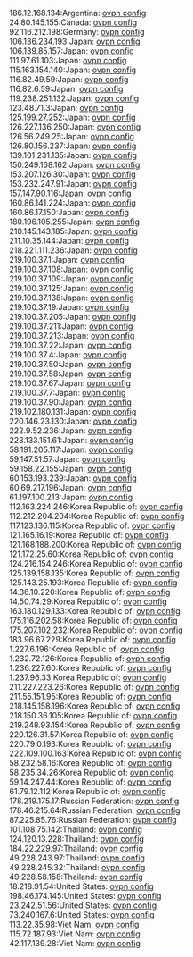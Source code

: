 186.12.168.134:Argentina: [ovpn config](vpn/186_12_168_134.ovpn)  
24.80.145.155:Canada: [ovpn config](vpn/24_80_145_155.ovpn)  
92.116.212.198:Germany: [ovpn config](vpn/92_116_212_198.ovpn)  
106.136.234.193:Japan: [ovpn config](vpn/106_136_234_193.ovpn)  
106.139.85.157:Japan: [ovpn config](vpn/106_139_85_157.ovpn)  
111.97.61.103:Japan: [ovpn config](vpn/111_97_61_103.ovpn)  
115.163.154.140:Japan: [ovpn config](vpn/115_163_154_140.ovpn)  
116.82.49.59:Japan: [ovpn config](vpn/116_82_49_59.ovpn)  
116.82.6.59:Japan: [ovpn config](vpn/116_82_6_59.ovpn)  
119.238.251.132:Japan: [ovpn config](vpn/119_238_251_132.ovpn)  
123.48.71.3:Japan: [ovpn config](vpn/123_48_71_3.ovpn)  
125.199.27.252:Japan: [ovpn config](vpn/125_199_27_252.ovpn)  
126.227.136.250:Japan: [ovpn config](vpn/126_227_136_250.ovpn)  
126.56.249.25:Japan: [ovpn config](vpn/126_56_249_25.ovpn)  
126.80.156.237:Japan: [ovpn config](vpn/126_80_156_237.ovpn)  
139.101.231.135:Japan: [ovpn config](vpn/139_101_231_135.ovpn)  
150.249.168.162:Japan: [ovpn config](vpn/150_249_168_162.ovpn)  
153.207.126.30:Japan: [ovpn config](vpn/153_207_126_30.ovpn)  
153.232.247.91:Japan: [ovpn config](vpn/153_232_247_91.ovpn)  
157.147.90.116:Japan: [ovpn config](vpn/157_147_90_116.ovpn)  
160.86.141.224:Japan: [ovpn config](vpn/160_86_141_224.ovpn)  
160.86.17.150:Japan: [ovpn config](vpn/160_86_17_150.ovpn)  
180.196.105.255:Japan: [ovpn config](vpn/180_196_105_255.ovpn)  
210.145.143.185:Japan: [ovpn config](vpn/210_145_143_185.ovpn)  
211.10.35.144:Japan: [ovpn config](vpn/211_10_35_144.ovpn)  
218.221.111.236:Japan: [ovpn config](vpn/218_221_111_236.ovpn)  
219.100.37.1:Japan: [ovpn config](vpn/219_100_37_1.ovpn)  
219.100.37.108:Japan: [ovpn config](vpn/219_100_37_108.ovpn)  
219.100.37.109:Japan: [ovpn config](vpn/219_100_37_109.ovpn)  
219.100.37.125:Japan: [ovpn config](vpn/219_100_37_125.ovpn)  
219.100.37.138:Japan: [ovpn config](vpn/219_100_37_138.ovpn)  
219.100.37.19:Japan: [ovpn config](vpn/219_100_37_19.ovpn)  
219.100.37.205:Japan: [ovpn config](vpn/219_100_37_205.ovpn)  
219.100.37.211:Japan: [ovpn config](vpn/219_100_37_211.ovpn)  
219.100.37.213:Japan: [ovpn config](vpn/219_100_37_213.ovpn)  
219.100.37.22:Japan: [ovpn config](vpn/219_100_37_22.ovpn)  
219.100.37.4:Japan: [ovpn config](vpn/219_100_37_4.ovpn)  
219.100.37.50:Japan: [ovpn config](vpn/219_100_37_50.ovpn)  
219.100.37.58:Japan: [ovpn config](vpn/219_100_37_58.ovpn)  
219.100.37.67:Japan: [ovpn config](vpn/219_100_37_67.ovpn)  
219.100.37.7:Japan: [ovpn config](vpn/219_100_37_7.ovpn)  
219.100.37.90:Japan: [ovpn config](vpn/219_100_37_90.ovpn)  
219.102.180.131:Japan: [ovpn config](vpn/219_102_180_131.ovpn)  
220.146.23.130:Japan: [ovpn config](vpn/220_146_23_130.ovpn)  
222.9.52.236:Japan: [ovpn config](vpn/222_9_52_236.ovpn)  
223.133.151.61:Japan: [ovpn config](vpn/223_133_151_61.ovpn)  
58.191.205.117:Japan: [ovpn config](vpn/58_191_205_117.ovpn)  
59.147.51.57:Japan: [ovpn config](vpn/59_147_51_57.ovpn)  
59.158.22.155:Japan: [ovpn config](vpn/59_158_22_155.ovpn)  
60.153.193.239:Japan: [ovpn config](vpn/60_153_193_239.ovpn)  
60.69.217.196:Japan: [ovpn config](vpn/60_69_217_196.ovpn)  
61.197.100.213:Japan: [ovpn config](vpn/61_197_100_213.ovpn)  
112.163.224.246:Korea Republic of: [ovpn config](vpn/112_163_224_246.ovpn)  
112.212.204.204:Korea Republic of: [ovpn config](vpn/112_212_204_204.ovpn)  
117.123.136.115:Korea Republic of: [ovpn config](vpn/117_123_136_115.ovpn)  
121.165.16.19:Korea Republic of: [ovpn config](vpn/121_165_16_19.ovpn)  
121.168.188.200:Korea Republic of: [ovpn config](vpn/121_168_188_200.ovpn)  
121.172.25.60:Korea Republic of: [ovpn config](vpn/121_172_25_60.ovpn)  
124.216.154.246:Korea Republic of: [ovpn config](vpn/124_216_154_246.ovpn)  
125.139.158.135:Korea Republic of: [ovpn config](vpn/125_139_158_135.ovpn)  
125.143.25.193:Korea Republic of: [ovpn config](vpn/125_143_25_193.ovpn)  
14.36.10.220:Korea Republic of: [ovpn config](vpn/14_36_10_220.ovpn)  
14.50.74.29:Korea Republic of: [ovpn config](vpn/14_50_74_29.ovpn)  
163.180.129.133:Korea Republic of: [ovpn config](vpn/163_180_129_133.ovpn)  
175.116.202.58:Korea Republic of: [ovpn config](vpn/175_116_202_58.ovpn)  
175.207.102.232:Korea Republic of: [ovpn config](vpn/175_207_102_232.ovpn)  
183.96.67.229:Korea Republic of: [ovpn config](vpn/183_96_67_229.ovpn)  
1.227.6.196:Korea Republic of: [ovpn config](vpn/1_227_6_196.ovpn)  
1.232.72.126:Korea Republic of: [ovpn config](vpn/1_232_72_126.ovpn)  
1.236.227.60:Korea Republic of: [ovpn config](vpn/1_236_227_60.ovpn)  
1.237.96.33:Korea Republic of: [ovpn config](vpn/1_237_96_33.ovpn)  
211.227.223.26:Korea Republic of: [ovpn config](vpn/211_227_223_26.ovpn)  
211.55.151.95:Korea Republic of: [ovpn config](vpn/211_55_151_95.ovpn)  
218.145.158.196:Korea Republic of: [ovpn config](vpn/218_145_158_196.ovpn)  
218.150.36.105:Korea Republic of: [ovpn config](vpn/218_150_36_105.ovpn)  
219.248.93.154:Korea Republic of: [ovpn config](vpn/219_248_93_154.ovpn)  
220.126.31.57:Korea Republic of: [ovpn config](vpn/220_126_31_57.ovpn)  
220.79.0.193:Korea Republic of: [ovpn config](vpn/220_79_0_193.ovpn)  
222.109.100.163:Korea Republic of: [ovpn config](vpn/222_109_100_163.ovpn)  
58.232.58.16:Korea Republic of: [ovpn config](vpn/58_232_58_16.ovpn)  
58.235.34.26:Korea Republic of: [ovpn config](vpn/58_235_34_26.ovpn)  
59.14.247.44:Korea Republic of: [ovpn config](vpn/59_14_247_44.ovpn)  
61.79.12.112:Korea Republic of: [ovpn config](vpn/61_79_12_112.ovpn)  
178.219.175.17:Russian Federation: [ovpn config](vpn/178_219_175_17.ovpn)  
178.46.215.64:Russian Federation: [ovpn config](vpn/178_46_215_64.ovpn)  
87.225.85.76:Russian Federation: [ovpn config](vpn/87_225_85_76.ovpn)  
101.108.75.142:Thailand: [ovpn config](vpn/101_108_75_142.ovpn)  
124.120.13.228:Thailand: [ovpn config](vpn/124_120_13_228.ovpn)  
184.22.229.97:Thailand: [ovpn config](vpn/184_22_229_97.ovpn)  
49.228.243.97:Thailand: [ovpn config](vpn/49_228_243_97.ovpn)  
49.228.245.32:Thailand: [ovpn config](vpn/49_228_245_32.ovpn)  
49.228.58.158:Thailand: [ovpn config](vpn/49_228_58_158.ovpn)  
18.218.91.54:United States: [ovpn config](vpn/18_218_91_54.ovpn)  
198.46.174.145:United States: [ovpn config](vpn/198_46_174_145.ovpn)  
23.242.51.56:United States: [ovpn config](vpn/23_242_51_56.ovpn)  
73.240.167.6:United States: [ovpn config](vpn/73_240_167_6.ovpn)  
113.22.35.98:Viet Nam: [ovpn config](vpn/113_22_35_98.ovpn)  
115.72.187.93:Viet Nam: [ovpn config](vpn/115_72_187_93.ovpn)  
42.117.139.28:Viet Nam: [ovpn config](vpn/42_117_139_28.ovpn)  
